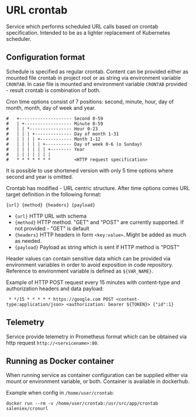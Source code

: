 URL crontab 
===

Service which performs scheduled URL calls based on crontab specification. Intended to be as a lighter replacement of 
Kubernetes scheduler.  

## Configuration format

Schedule is specified as regular crontab. Content can be provided either as mounted file crontab in project root or as 
string via environment variable `CRONTAB`. In case file is mounted and environment variable `CRONTAB` provided - result
crontab is combination of both.

Cron time options consist of 7 positions: second, minute, hour, day of month, month, day of week and year.

```shell
#   +-------------------- Second 0-59
#   | +------------------ Minute 0-59
#   | | *---------------- Hour 0-23
#   | | | +-------------- Day of month 1-31
#   | | | | +------------ Month 1-12
#   | | | | | +---------- Day of week 0-6 (o Sunday)
#   | | | | | | +-------- Year
#   | | | | | | |
#   * * * * * * *         <HTTP request specification>
```

It is possible to use shortened version with only 5 time options where second and year is omitted. 

Crontab has modified - URL centric structure. After time options comes URL target definition in the following format:

```shell
{url} {method} {headers} {payload} 
```

- `{url}` HTTP URL with schema
- `{method}` HTTP method. "GET" and "POST" are currently supported. If not provided - "GET" is default
- `{headers}` HTTP headers in form `<key:value>`. Might be added as much as needed.
- `{payload}` Payload as string which is sent if HTTP method is "POST"

Header values can contain sensitive data which can be provided via environment variables in order to avoid exposition 
in code repository. Reference to environment variable is defined as `${VAR_NAME}`.

Example of HTTP POST request every 15 minutes with content-type and authorization headers and data payload:

` * */15 * * * * * https://google.com POST <content-type:application/json> <authorization: bearer ${TOKEN}> {"id":1}`

## Telemetry

Service provide telemetry in Prometheus format which can be obtained via http request `http://<servicename>:80`.  

## Running as Docker container

When running service as container configuration can be supplied either via mount or environment variable, or both. 
Container is available in dockerhub.

Example when config in `/home/user/crontab`:

```shell
docker run --rm -v /home/user/crontab:/usr/src/app/crontab saleniex/cronurl
```
